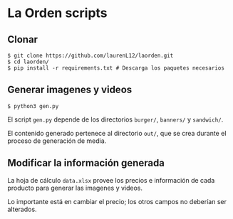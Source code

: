# La Orden scripts

## Clonar
```
$ git clone https://github.com/laurenL12/laorden.git
$ cd laorden/
$ pip install -r requirements.txt # Descarga los paquetes necesarios
```

## Generar imagenes y videos
```
$ python3 gen.py
```
El script `gen.py` depende de los directorios `burger/`, `banners/` y `sandwich/`.

El contenido generado pertenece al directorio `out/`, que se crea durante el proceso de generación de media.

## Modificar la información generada
La hoja de cálculo `data.xlsx` provee los precios e información de cada producto para generar las imagenes y videos.

Lo importante está en cambiar el precio; los otros campos no deberían ser alterados.
